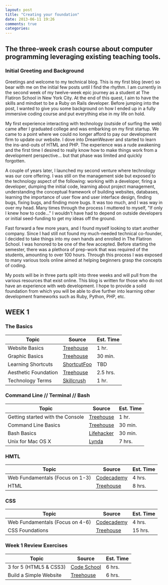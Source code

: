 ```yaml
---
layout: post
title: "Creating your foundation"
date: 2013-06-11 19:26
comments: true
categories: 
---
```


## The three-week crash course about computer programming leveraging existing teaching tools.

### Initial Greeting and Background

Greetings and welcome to my technical blog. This is my first blog (ever) so bear with me on the initial few posts until I find the rhythm. I am currently in the second week of my twelve-week epic journey as a student at The Flatiron School in New York City. At the end of this quest, I aim to have the skills and mindset to be a Ruby on Rails developer. Before jumping into the post, I wanted to give you some background on how I ended up in a fully immersive coding course and put everything else in my life on hold.

My first experience interacting with technology (outside of surfing the web) came after I graduated college and was embarking on my first startup. We came to a point where we could no longer afford to pay our development firm to update our website. I dove into DreamWeaver and started to learn the ins-and-outs of HTML and PHP. The experience was a rude awakening and the first time I desired to really know how to make things work from a development perspective... but that phase was limited and quickly forgotten.

A couple of years later, I launched my second venture where technology was our core offering. I was still on the management side but exposed to the technology aspect of the following: working with a developer, firing a developer, dumping the initial code, learning about project management, understanding the conceptual framework of building websites, databases, learning the importance of user flow and user interface design, finding bugs, fixing bugs, and finding more bugs. It was too much, and I was way in over my head. Many times through the process I muttered to myself, "If only I knew how to code..." I wouldn't have had to depend on outside developers or initial seed-funding to get my ideas off the ground. 

Fast forward a few more years, and I found myself looking to start another company. Since I had still not found my much-needed technical co-founder, I decided to take things into my own hands and enrolled in The Flatiron School. I was honored to be one of the few accepted. Before starting the semester, there was a plethora of prep-work that was required of the students, amounting to over 100 hours. Through this process I was exposed to many various tools online aimed at helping beginners grasp the concepts of coding. 

My posts will be in three parts split into three weeks and will pull from the various resources that exist online. This blog is written for those who do not have an experience with web development. I hope to provide a solid foundation from which you will be able to dive further into learning other development frameworks such as Ruby, Python, PHP, etc.

## WEEK 1

### The Basics

| Topic       | Source        | Est. Time |
|------------ | ------------- | --------- |
| Website Basics | [Treehouse](http://teamtreehouse.com/library/websites/website-basics/website-basics)  | 1 hr. |
| Graphic Basics | [Treehouse](http://teamtreehouse.com/library/websites/technology-foundations/graphic-basics) | 30 min. |
| Learning Shortcuts | [ShortcutFoo](https://www.shortcutfoo.com) | TBD |
| Aesthetic Foundation | [Treehouse](http://teamtreehouse.com/library/websites/aesthetic-foundations) | 2.5 hrs. |
| Technology Terms | [Skillcrush](http://www.skillcrush.com/terms/) | 1 hr. |



### Command Line // Terminal // Bash

| Topic       | Source        | Est. Time |
|------------ | ------------- | --------- |
| Getting started with the Console | [Treehouse](http://teamtreehouse.com/library/programming/console-foundations/getting-started-with-the-console) | 1 hr. |
| Command Line Basics | [Treehouse](http://blog.teamtreehouse.com/command-line-basics) | 30 min. |
| Bash Basics | [Lifehacker](http://lifehacker.com/5633909/who-needs-a-mouse-learn-to-use-the-command-line-for-almost-anything) | 30 min. |
| Unix for Mac OS X | [Lynda](http://www.lynda.com/Mac-OS-X-10-6-tutorials/Unix-for-Mac-OS-X-Users/78546-2.html) | 7 hrs. |


### HMTL

| Topic       | Source        | Est. Time |
|------------ | ------------- | --------- |
| Web Fundamentals (Focus on 1-3) | [Codecademy](http://www.codecademy.com/tracks/web) | 4 hrs. |
| HTML | [Treehouse](http://teamtreehouse.com/library/websites/html) | 8 hrs. |


### CSS

| Topic       | Source        | Est. Time |
|------------ | ------------- | --------- |
| Web Fundamentals (Focus on 4-6) | [Codecademy](http://www.codecademy.com/tracks/web) | 4 hrs. |
| CSS Foundations | [Treehouse](http://teamtreehouse.com/library/websites/css-foundations-2) | 15 hrs. |

### Week 1 Review Exercises

| Topic       | Source        | Est. Time |
|------------ | ------------- | --------- |
| 3 for 5 (HTML5 & CSS3) | [Code School](http://www.codeschool.com/courses/functional-html5-css3) | 6 hrs. |
| Build a Simple Website | [Treehouse](http://teamtreehouse.com/library/websites/build-a-simple-website) | 6 hrs. |

